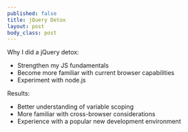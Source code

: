 ```yaml
--- 
published: false
title: jQuery Detox
layout: post
body_class: post
---
```





Why I did a jQuery detox:
- Strengthen my JS fundamentals
- Become more familiar with current browser capabilities
- Experiment with node.js

Results:
- Better understanding of variable scoping
- More familiar with cross-browser considerations
- Experience with a popular new development environment
